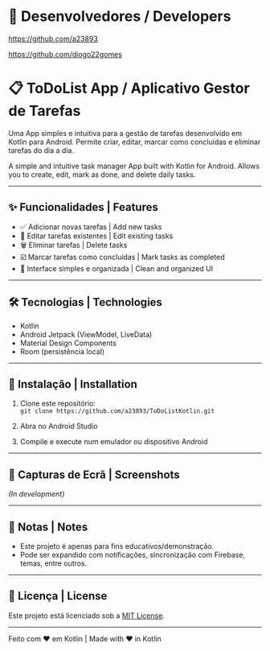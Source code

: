 # 🪪 Desenvolvedores / Developers

https://github.com/a23893

https://github.com/diogo22gomes

# 📋 ToDoList App / Aplicativo Gestor de Tarefas

Uma App simples e intuitiva para a gestão de tarefas desenvolvido em Kotlin para Android. Permite criar, editar, marcar como concluídas e eliminar tarefas do dia a dia.

A simple and intuitive task manager App built with Kotlin for Android. Allows you to create, edit, mark as done, and delete daily tasks.

---

## ✨ Funcionalidades | Features

- ✅ Adicionar novas tarefas | Add new tasks  
- 📝 Editar tarefas existentes | Edit existing tasks  
- 🗑️ Eliminar tarefas | Delete tasks  
- ☑️ Marcar tarefas como concluídas | Mark tasks as completed  
- 📅 Interface simples e organizada | Clean and organized UI

---

## 🛠️ Tecnologias | Technologies

- Kotlin
- Android Jetpack (ViewModel, LiveData)
- Material Design Components
- Room (persistência local) 

---

## 📲 Instalação | Installation

1. Clone este repositório:  
   `git clone https://github.com/a23893/ToDoListKotlin.git`

2. Abra no Android Studio  
3. Compile e execute num emulador ou dispositivo Android

---

## 📸 Capturas de Ecrã | Screenshots

*(In development)*

---

## 📌 Notas | Notes

- Este projeto é apenas para fins educativos/demonstração.
- Pode ser expandido com notificações, sincronização com Firebase, temas, entre outros.

---

## 📄 Licença | License

Este projeto está licenciado sob a [MIT License](LICENSE).

---

Feito com ❤️ em Kotlin | Made with ❤️ in Kotlin

